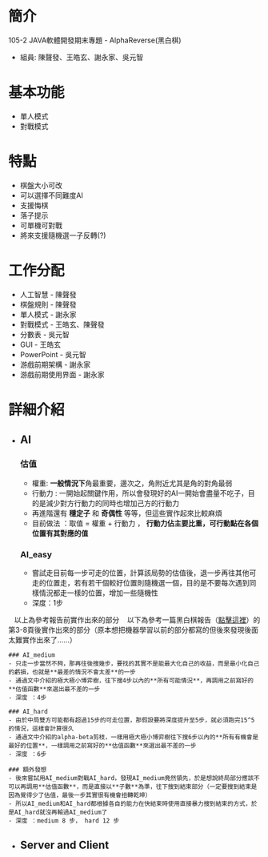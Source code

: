 # 簡介
105-2 JAVA軟體開發期末專題 - AlphaReverse(黑白棋)
- 組員: 陳聲發、王皓玄、謝永家、吳元智

# 基本功能
- 單人模式
- 對戰模式

# 特點

- 棋盤大小可改
- 可以選擇不同難度AI
- 支援悔棋
- 落子提示
- 可單機可對戰
- 將來支援隨機選一子反轉(?)

# 工作分配
- 人工智慧 - 陳聲發
- 棋盤規則 - 陳聲發
- 單人模式 - 謝永家
- 對戰模式 - 王皓玄、陳聲發
- 分數表 - 吳元智
- GUI - 王皓玄
- PowerPoint - 吳元智
- 游戲前期架構 - 謝永家
- 游戲前期使用界面 - 謝永家

# 詳細介紹
- ## AI
    ### 估值
    - 權重: **一般情況下**角最重要，邊次之，角附近尤其是角的對角最弱
    - 行動力 : 一開始起關鍵作用，所以會發現好的AI一開始會盡量不吃子，目的是減少對方行動力的同時也增加己方的行動力
    - 再進階還有 **穩定子** 和 **奇偶性** 等等，但這些實作起來比較麻煩
    - 目前做法 ：取值 = 權重 + 行動力 ， **行動力佔主要比重，可行動點在各個位置有其對應的值**
            
    ### AI_easy
    - 嘗試走目前每一步可走的位置，計算該局勢的估值後，退一步再往其他可走的位置走，若有若干個較好位置則隨機選一個，目的是不要每次遇到同樣情況都走一樣的位置，增加一些隨機性
    - 深度：1步
    
    以上為參考報告前實作出來的部分
    以下為參考一篇黑白棋報告（[點擊這裡](https://aijunbai.github.io/publications/USTC07-Bai.pdf)）的第3-8頁後實作出來的部分（原本想把機器學習以前的部分都寫的但後來發現後面太難實作出來了……）
    
    
    ### AI_medium
    - 只走一步當然不夠，那再往後搜幾步，要找的其實不是能最大化自己的收益，而是最小化自己的虧損，也就是**最差的情況不會太差**的一步
    - 通過文中介紹的極大極小博弈樹，往下搜4步以內的**所有可能情況**，再調用之前寫好的**估值函數**來選出最不差的一步
    - 深度 ：4步

    ### AI_hard
    - 由於中局雙方可能都有超過15步的可走位置，那假設要將深度提升至5步，就必須跑完15^5的情況，這樣會計算很久
    - 通過文中介紹的alpha-beta剪枝，一樣用極大極小博弈樹往下搜6步以內的**所有有機會是最好的位置**，一樣調用之前寫好的**估值函數**來選出最不差的一步
    - 深度 ：6步
    
    ### 額外發想
    - 後來嘗試用AI_medium對戰AI_hard，發現AI_medium竟然領先，於是想說終局部分應該不可以再調用**估值函數**，而是直接以**子數**為準，往下搜到結束部分（一定要搜到結束是因為覺得少了估值，最後一步其實很有機會扭轉乾坤）
    - 所以AI_medium和AI_hard都根據各自的能力在快結束時使用直接暴力搜到結束的方式，於是AI_hard就沒再輸過AI_medium了
    - 深度 ：medium 8 步， hard 12 步
- ## Server and Client
